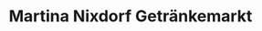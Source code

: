 ---
title: "Martina Nixdorf Getränkemarkt"
url: /selben/martina-nixdorf-getraenkemarkt/
shop: Getränke
---